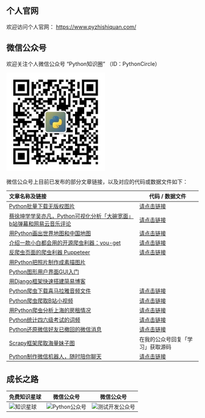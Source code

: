 ## 个人官网
欢迎访问个人官网： https://www.pyzhishiquan.com/

## 微信公众号
欢迎关注个人微信公众号 “Python知识圈” （ID：PythonCircle）

![公众号](https://github.com/Brucepk/pk.github.io/blob/master/gzh.jpg)

微信公众号上目前已发布的部分文章链接，以及对应的代码或数据文件如下：


|  文章名称及链接   | 代码 / 数据文件|
|  :----  | ----  |
| [Python批量下载无版权图片](https://www.pyzhishiquan.com/no-copyright-image.html)  | [请点击链接](https://github.com/Brucepk/download-no-copyright-image/blob/master/pixabay.py)|
| [蔡徐坤学学吴亦凡，Python可视化分析「大碗宽面」b站弹幕和网易云音乐评论](https://www.pyzhishiquan.com/noodles-skrrr.html)  | [请点击链接](https://github.com/Brucepk/Kris-noodles)|
| [用Python画出世界地图和中国地图](https://www.pyzhishiquan.com/drawing-map.html)  | [请点击链接](https://github.com/Brucepk/DrawingMap)|
| [介绍一款小白都会用的开源爬虫利器：you-get](https://www.pyzhishiquan.com/you-get.html)  | [请点击链接](https://github.com/soimort/you-get)|
| [反爬虫页面的爬虫利器 Puppeteer](https://www.pyzhishiquan.com/puppeteer.html)  | [请点击链接](https://github.com/GoogleChrome/puppeteer)|
| [用Python把照片制作成素描图片](https://www.pyzhishiquan.com/make-pic-to-sketch.html)  | |
| [Python图形用户界面GUI入门](https://www.pyzhishiquan.com/gui-base.html)  | |
| [用Django框架快速搭建简易博客](https://www.pyzhishiquan.com/django-boke.html)  | |
| [Python爬虫下载喜马拉雅音频文件](https://www.pyzhishiquan.com/ximalaya.html)  | [请点击链接](https://github.com/Brucepk/Ximalaya)|
| [Python爬虫爬取B站小视频](https://www.pyzhishiquan.com/bilibili.html)  | [请点击链接](https://github.com/Brucepk/BiliVideo/blob/master/bilivideo.py)|
| [用Python爬虫分析上海的房租情况](https://www.pyzhishiquan.com/shanghai-rent.html)  | [请点击链接](https://github.com/Brucepk/Shanghaifangzu)|
| [Python统计四六级考试的词频](https://www.pyzhishiquan.com/cet46.html)  | [请点击链接](https://github.com/Brucepk/CET46)|
| [Python还原微信好友已撤回的微信消息](https://www.pyzhishiquan.com/wechat-withdraw.html)  | [请点击链接](https://github.com/Brucepk/WithDraw)|
| [Scrapy框架爬取海量妹子图](https://www.pyzhishiquan.com/scrapy-meinv.html)  | 在我的公众号回复「学习」获取源码|
| [Python制作微信机器人，随时陪你聊天](https://www.pyzhishiquan.com/wechat-robot.html)  | [请点击链接](https://github.com/Brucepk/WechatRobot)|

## 成长之路

|  免费知识星球   | 微信公众号| 微信公众号|
|  :----  | ----  | ----  |
| ![知识星球](https://github.com/Brucepk/GitHub_Photos/blob/master/%E7%9F%A5%E8%AF%86%E6%98%9F%E7%90%83.png)  | ![Python公众号](https://github.com/Brucepk/GitHub_Photos/blob/master/%E7%9F%A5%E8%AF%86%E5%9C%88%E5%85%AC%E4%BC%97%E5%8F%B7.png) | ![测试开发公众号](https://github.com/Brucepk/GitHub_Photos/blob/master/%E6%B5%8B%E8%AF%95%E7%A4%BE%E5%8C%BA%E5%85%AC%E4%BC%97%E5%8F%B7.png)|


